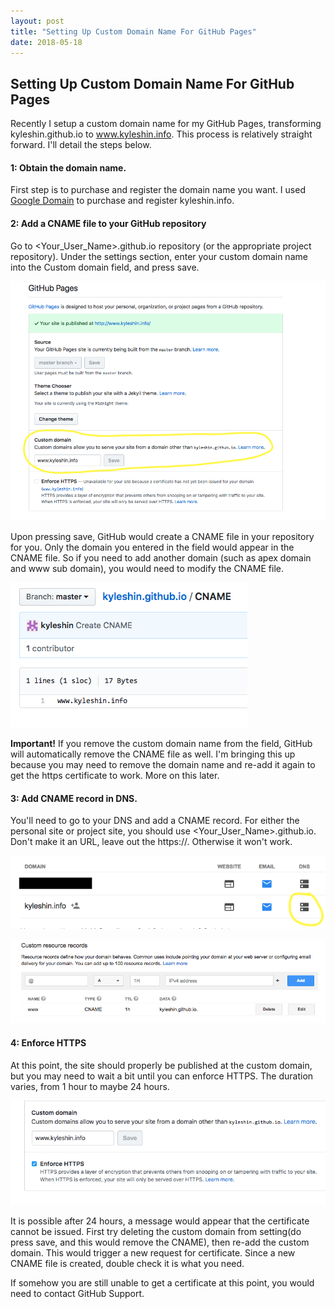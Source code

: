 ```yaml
---
layout: post
title: "Setting Up Custom Domain Name For GitHub Pages"
date: 2018-05-18
---
```

## Setting Up Custom Domain Name For GitHub Pages

Recently I setup a custom domain name for my GitHub Pages, transforming kyleshin.github.io
to www.kyleshin.info. This process is relatively straight forward. I'll detail the steps below.


#### 1: Obtain the domain name.
First step is to purchase and register the domain name you want.
I used [Google Domain](https://domains.google/) to purchase and register kyleshin.info.


#### 2: Add a CNAME file to your GitHub repository
Go to <Your_User_Name>.github.io repository (or the appropriate project repository).
Under the settings section, enter your custom domain name into the Custom domain field, and press save.

![custom domain in settings](/images/blog/2018-06-05/custom_domain_settings.png)

Upon pressing save, GitHub would create a CNAME file in your repository for you. Only the domain you entered
in the field would appear in the CNAME file. So if you need to add another domain (such as apex domain and www sub domain),
you would need to modify the CNAME file.

![CNAME](/images/blog/2018-06-05/cname.png)

**Important!** If you remove the custom domain name from the field, GitHub will automatically remove
the CNAME file as well. I'm bringing this up because you may need to remove the domain name and re-add it again to get the https
certificate to work. More on this later.

#### 3: Add CNAME record in DNS.
You'll need to go to your DNS and add a CNAME record.
For either the personal site or project site, you should use <Your_User_Name>.github.io.
Don't make it an URL, leave out the https://. Otherwise it won't work.

![google dns](/images/blog/2018-06-05/google_dns.png)

![google custom resource record](/images/blog/2018-06-05/google_custom_resource_records.png)


#### 4: Enforce HTTPS
At this point, the site should properly be published at the custom domain, but you may need to wait a bit
until you can enforce HTTPS. The duration varies, from 1 hour to maybe 24 hours.

![https ready](/images/blog/2018-06-05/https_ready.png)

It is possible after 24 hours, a message would appear that the certificate cannot be issued. First try
deleting the custom domain from setting(do press save, and this would remove the CNAME), then re-add the
custom domain. This would trigger a new request for certificate. Since a new CNAME file is created, double check it is what you need.

If somehow you are still unable to get a certificate at this point, you would need to contact
GitHub Support.

